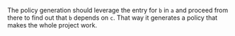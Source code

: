 The policy generation should leverage the entry for `b` in `a` and proceed from there to find out that `b` depends on `c`.
That way it generates a policy that makes the whole project work.
